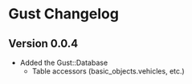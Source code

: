Gust Changelog
==============

Version 0.0.4
-------------

+ Added the Gust::Database
  + Table accessors (basic_objects.vehicles, etc.)

